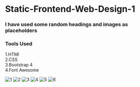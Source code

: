 # Static-Frontend-Web-Design-1
### I have used some random headings and images as placeholders

### Tools Used
1.HTMl <br/>
2.CSS <br/>
3.Bootstrap 4 <br/>
4.Font Awesome

![1](https://user-images.githubusercontent.com/55858346/81781670-23c2a780-9516-11ea-894b-d28dc81604d0.PNG)
![2](https://user-images.githubusercontent.com/55858346/81782441-6e90ef00-9517-11ea-82e0-8b0955d1374a.PNG)
![3](https://user-images.githubusercontent.com/55858346/81782462-751f6680-9517-11ea-988e-724a0364cf6d.PNG)
![4](https://user-images.githubusercontent.com/55858346/81782525-8ec0ae00-9517-11ea-8b4c-d12504905e16.PNG)
![5](https://user-images.githubusercontent.com/55858346/81782539-97b17f80-9517-11ea-9c00-41c553f2cdd1.PNG)
![6](https://user-images.githubusercontent.com/55858346/81782559-9f712400-9517-11ea-9cf7-41fa61acfbb4.PNG)

